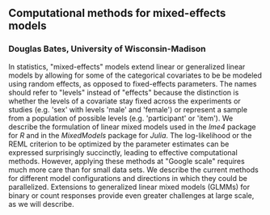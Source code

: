 ## Computational methods for mixed-effects models
### Douglas Bates, University of Wisconsin-Madison

In statistics, "mixed-effects" models extend linear or generalized
linear models by allowing for some of the categorical covariates to be
be modeled using random effects, as opposed to fixed-effects
parameters.  The names should refer to "levels" instead of "effects"
because the distinction is whether the levels of a covariate stay
fixed across the experiments or studies (e.g. 'sex' with levels 'male'
and 'female') or represent a sample from a population of possible
levels (e.g. 'participant' or 'item'). We describe the formulation of
linear mixed models used in the _lme4_ package for _R_ and in the
_MixedModels_ package for _Julia_.  The log-likelihood or the REML
criterion to be optimized by the parameter estimates can be expressed
surprisingly succinctly, leading to effective computational methods.
However, applying these methods at "Google scale" requires much more
care than for small data sets.  We describe the current methods for
different model configurations and directions in which they could be
parallelized.  Extensions to generalized linear mixed models (GLMMs)
for binary or count responses provide even greater challenges at large
scale, as we will describe.
